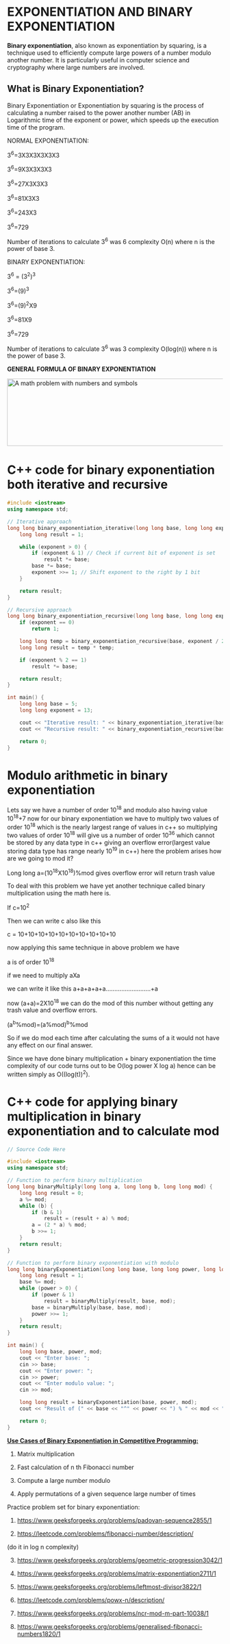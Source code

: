 # EXPONENTIATION AND BINARY EXPONENTIATION
**Binary exponentiation**, also known as exponentiation by squaring, is a technique used to efficiently compute large powers of a number modulo another number. It is particularly useful in computer science and cryptography where large numbers are involved.

## What is Binary Exponentiation?

Binary Exponentiation or Exponentiation by squaring is the process of calculating a number raised to the power another number (AB) in Logarithmic time of the exponent or power, which speeds up the execution time of the program.


NORMAL EXPONENTIATION:

3<sup>6</sup>=3X3X3X3X3X3

3<sup>6</sup>=9X3X3X3X3

3<sup>6</sup>=27X3X3X3

3<sup>6</sup>=81X3X3

3<sup>6</sup>=243X3

3<sup>6</sup>=729

Number of iterations to calculate 3<sup>6</sup> was 6 complexity O(n)
where n is the power of base 3.

BINARY EXPONENTIATION:

3<sup>6</sup> = (3<sup>2</sup>)<sup>3</sup>

3<sup>6</sup>=(9)<sup>3</sup>

3<sup>6</sup>=(9)<sup>2</sup>X9

3<sup>6</sup>=81X9

3<sup>6</sup>=729

Number of iterations to calculate 3<sup>6</sup> was 3 complexity
O(log(n)) where n is the power of base 3.

**GENERAL FORMULA OF BINARY EXPONENTIATION**

<img src="./assets/images/image1.png" style="width:6.26806in;height:1.63547in"
alt="A math problem with numbers and symbols" />





# C++ code for binary exponentiation both iterative and recursive

```cpp
#include <iostream>
using namespace std;

// Iterative approach
long long binary_exponentiation_iterative(long long base, long long exponent) {
    long long result = 1;

    while (exponent > 0) {
        if (exponent & 1) // Check if current bit of exponent is set
            result *= base;
        base *= base;
        exponent >>= 1; // Shift exponent to the right by 1 bit
    }

    return result;
}

// Recursive approach
long long binary_exponentiation_recursive(long long base, long long exponent) {
    if (exponent == 0)
        return 1;

    long long temp = binary_exponentiation_recursive(base, exponent / 2);
    long long result = temp * temp;

    if (exponent % 2 == 1)
        result *= base;

    return result;
}

int main() {
    long long base = 5;
    long long exponent = 13;

    cout << "Iterative result: " << binary_exponentiation_iterative(base, exponent) << endl;
    cout << "Recursive result: " << binary_exponentiation_recursive(base, exponent) << endl;

    return 0;
}
```





# Modulo arithmetic in binary exponentiation

Lets say we have a number of order 10<sup>18</sup> and modulo also
having value 10<sup>18</sup>+7 now for our binary exponentiation we have
to multiply two values of order 10<sup>18</sup> which is the nearly
largest range of values in c++ so multiplying two values of order
10<sup>18</sup> will give us a number of order 10<sup>36</sup> which
cannot be stored by any data type in c++ giving an overflow
error(largest value storing data type has range nearly 10<sup>19</sup>
in c++) here the problem arises how are we going to mod it?

Long long a=(10<sup>18</sup>X10<sup>18</sup>)%mod gives overflow error
will return trash value

To deal with this problem we have yet another technique called binary
multiplication using the math here is.

If c=10<sup>2</sup>

Then we can write c also like this

c = 10+10+10+10+10+10+10+10+10+10

now applying this same technique in above problem we have

a is of order 10<sup>18</sup>

if we need to multiply aXa

we can write it like this a+a+a+a+a……………………..+a

now (a+a)=2X10<sup>18</sup> we can do the mod of this number without
getting any trash value and overflow errors.

(a<sup>b</sup>%mod)=(a%mod)<sup>b</sup>%mod

So if we do mod each time after calculating the sums of a it would not
have any effect on our final answer.

Since we have done binary multiplication + binary exponentiation the
time complexity of our code turns out to be O(log power X log a) hence
can be written simply as O((log(t))<sup>2</sup>).

# C++ code for applying binary multiplication in binary exponentiation and to calculate mod

```cpp
// Source Code Here  

#include <iostream>
using namespace std;

// Function to perform binary multiplication
long long binaryMultiply(long long a, long long b, long long mod) {
    long long result = 0;
    a %= mod;
    while (b) {
        if (b & 1)
            result = (result + a) % mod;
        a = (2 * a) % mod;
        b >>= 1;
    }
    return result;
}

// Function to perform binary exponentiation with modulo
long long binaryExponentiation(long long base, long long power, long long mod) {
    long long result = 1;
    base %= mod;
    while (power > 0) {
        if (power & 1)
            result = binaryMultiply(result, base, mod);
        base = binaryMultiply(base, base, mod);
        power >>= 1;
    }
    return result;
}

int main() {
    long long base, power, mod;
    cout << "Enter base: ";
    cin >> base;
    cout << "Enter power: ";
    cin >> power;
    cout << "Enter modulo value: ";
    cin >> mod;

    long long result = binaryExponentiation(base, power, mod);
    cout << "Result of (" << base << "^" << power << ") % " << mod << " = " << result << endl;

    return 0;
}
```

**<u>Use Cases of Binary Exponentiation in Competitive
Programming:</u>**

1.  Matrix multiplication

2.  Fast calculation of n th Fibonacci number

3.  Compute a large number modulo

4.  Apply permutations of a given sequence large number of times

Practice problem set for binary exponentiation:

1.  <https://www.geeksforgeeks.org/problems/padovan-sequence2855/1>

2.  <https://leetcode.com/problems/fibonacci-number/description/>

(do it in log n complexity)

3.  <https://www.geeksforgeeks.org/problems/geometric-progression3042/1>

4.  <https://www.geeksforgeeks.org/problems/matrix-exponentiation2711/1>

5.  <https://www.geeksforgeeks.org/problems/leftmost-divisor3822/1>

6.  <https://leetcode.com/problems/powx-n/description/>

7.  <https://www.geeksforgeeks.org/problems/ncr-mod-m-part-10038/1>

8.  <https://www.geeksforgeeks.org/problems/generalised-fibonacci-numbers1820/1>
